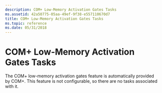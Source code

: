 ```yaml
---
description: COM+ Low-Memory Activation Gates Tasks
ms.assetid: 42a50775-05aa-49ef-9f38-e557110670d7
title: COM+ Low-Memory Activation Gates Tasks
ms.topic: reference
ms.date: 05/31/2018
---
```


# COM+ Low-Memory Activation Gates Tasks

The COM+ low-memory activation gates feature is automatically provided by COM+. This feature is not configurable, so there are no tasks associated with it.

 

 



